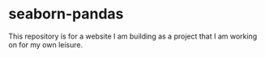 # seaborn-pandas
This repository is for a website I am building as a project that I am working on for my own leisure.
